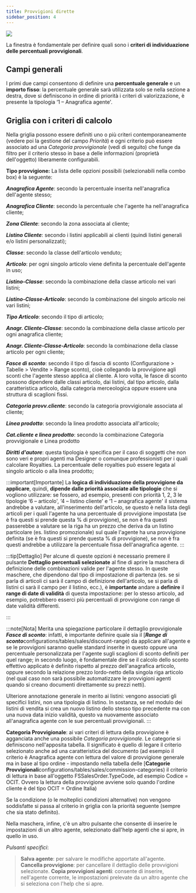 ```yaml
---
title: Provvigioni dirette
sidebar_position: 4
---
```


![](/img/it-it/erp-home/registers/contacts/create-new-contact/accounting-data/agent-registry/direct-commissions/image01.png)

La finestra è fondamentale per definire quali sono i **criteri di individuazione delle percentuali provvigionali**.

## Campi generali
I primi due campi consentono di definire una **percentuale generale** e un **importo fisso**: la percentuale generale sarà utilizzata solo se nella sezione a destra, dove si definiscono in ordine di priorità i criteri di valorizzazione, è presente la tipologia ‘1 – Anagrafica agente'.

## Griglia con i criteri di calcolo

Nella griglia possono essere definiti uno o più criteri contemporaneamente (vedere poi la gestione del campo *Priorità*) e ogni criterio può essere associato ad una *Categoria provvigionale* (vedi di seguito) che funge da filtro per il criterio stesso in base a delle informazioni (proprietà dell'oggetto) liberamente configurabili.

**Tipo provvigione:** La lista delle opzioni possibili (selezionabili nella combo box) è la seguente:

***Anagrafica Agente***: secondo la percentuale inserita nell'anagrafica dell'agente stesso;

***Anagrafica Cliente***: secondo la percentuale che l'agente ha nell'anagrafica cliente;

***Zona Cliente***: secondo la zona associata al cliente;

***Listino Cliente***: secondo i listini applicabili ai clienti (quindi listini generali e/o listini personalizzati);

***Classe***: secondo la classe dell'articolo venduto;

***Articolo***: per ogni singolo articolo viene definita la percentuale dell'agente in uso;

***Listino-Classe***: secondo la combinazione della classe articolo nei vari listini;

***Listino-Classe-Articolo***: secondo la combinazione del singolo articolo nei vari listini;

***Tipo Articolo***: secondo il tipo di articolo;

***Anagr. Cliente-Classe***: secondo la combinazione della classe articolo per ogni anagrafica cliente;

***Anagr. Cliente-Classe-Articolo***: secondo la combinazione della classe articolo per ogni cliente;

***Fasce di sconto***: secondo il tipo di fascia di sconto (Configurazione > Tabelle > Vendite > Range sconto), cioè collegando la provvigione agli sconti che l'agente stesso applica al cliente. A loro volta, le fasce di sconto possono dipendere dalle classi articolo, dai listini, dal tipo articolo, dalla caratteristica articolo, dalla categoria merceologica oppure essere una struttura di scaglioni fissi.

***Categoria provv.cliente***: secondo la categoria provvigionale associata al cliente;

***Linea prodotto***: secondo la linea prodotto associata all'articolo;

***Cat.cliente e linea prodotto***: secondo la combinazione Categoria provvigionale e Linea prodotto

***Diritti d'autore***: questa tipologia è specifica per il caso di soggetti che non sono veri e propri agenti ma Designer o comunque professionisti per i quali calcolare Royalties. La percentuale delle royalties può essere legata al singolo articolo o alla linea prodotto;

:::important[Importante]
La **logica di individuazione della provvigione da applicare**, quindi, **dipende dalle priorità associate alle tipologie** che si vogliono utilizzare: se fossero, ad esempio, presenti con priorità 1, 2, 3 le tipologie ‘6 – articolo', ‘4 – listino cliente' e ‘1 – anagrafica agente' il sistema andrebbe a valutare, all'inserimento dell'articolo, se questo è nella lista degli articoli per i quali l'agente ha una percentuale di provvigione impostata (se è fra questi si prende questa % di provvigione), se non è fra questi passerebbe a valutare se la riga ha un prezzo che deriva da un listino particolare (es. listino promozionale) sul quale l'agente ha una provvigione definita (se è fra questi si prende questa % di provvigione), se non è fra questi andrebbe a utilizzare la percentuale fissa dell'anagrafica agente.
:::

:::tip[Dettaglio]
Per alcune di queste opzioni è necessario premere il pulsante **Dettaglio percentuali selezionate** al fine di aprire la maschera di definizione delle combinazioni valide per l'agente stesso. In queste maschere, che dipendono dal tipo di impostazione di partenza (es. se si parla di articoli ci sarà il campo di definizione dell'articolo, se si parla di listini ci sarà il campo per il listino, ecc.), è **importante** andare a **definire** il **range di date di validità** di questa impostazione: per lo stesso articolo, ad esempio, potrebbero esserci più percentuali di provvigione con range di date validità differenti.

:::

:::note[Nota]
Merita una spiegazione particolare il dettaglio provvigionale ***Fasce di sconto***: infatti, è importante definire quale sia il [***Range di sconto***configurations/tables/sales/discount-range) da applicare all'agente e se le provvigioni saranno quelle standard inserite in questo oppure una percentuale personalizzata per l'agente sugli scaglioni di sconto definiti per quel range; in secondo luogo, è fondamentale dire se il calcolo dello sconto effettivo applicato è definito rispetto al prezzo dell'anagrafica articolo, oppure secondo la relazione prezzo lordo-netto della singola riga articolo (nel qual caso non sarà possibile automatizzare le provvigioni agenti quando si creano documenti direttamente su prezzi netti).

Ulteriore annotazione generale in merito ai listini: vengono associati gli specifici listini, non una tipologia di listino. In sostanza, se nel modulo dei listini di vendita si crea un nuovo listino dello stesso tipo precedente ma con una nuova data inizio validità, questo va nuovamente associato all'anagrafica agente con le sue percentuali provvigionali.
:::



**Categoria Provvigionale**: ai vari criteri di lettura della provvigione è agganciata anche una possibile *Categoria provvigionale*. Le categorie si definiscono nell'apposita tabella. Il significato è quello di legare il criterio selezionato anche ad una caratteristica del documento (ad esempio il criterio è Anagrafica agente con lettura del valore di provvigione generale ma in base al tipo ordine - impostando nella tabella delle [**Categorie Provvigionali**configurations/tables/sales/commission-categories) il criterio di lettura in base all'oggetto FSSalesOrder.TypeCode, ad esempio Codice = OCIT. Ovvero la lettura della provvigione avviene solo quando l'ordine cliente è del tipo OCIT = Ordine Italia) 



Se la condizione (o le molteplici condizioni alternative) non vengono soddisfatte si passa al criterio in griglia con la priorità seguente (sempre che sia stato definito).

Nella maschera, infine, c'è un altro pulsante che consente di inserire le impostazioni di un altro agente, selezionato dall'help agenti che si apre, in quello in uso.

*Pulsanti specifici*:
> **Salva agente**: per salvare le modifiche apportate all'agente.  
> **Cancella provvigione**: per cancellare il dettaglio delle provvigioni selezionate. 
> **Copia provvigioni agenti**: consente di inserire, nell'agente corrente, le impostazioni prelevate da un altro agente che si seleziona con l'help che si apre.
